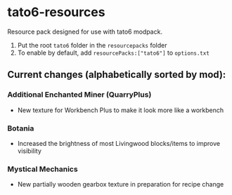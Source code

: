 # tato6-resources
Resource pack designed for use with tato6 modpack.

1. Put the root `tato6` folder in the `resourcepacks` folder
2. To enable by default, add `resourcePacks:["tato6"]` to `options.txt`

## Current changes (alphabetically sorted by mod):

### Additional Enchanted Miner (QuarryPlus)
- New texture for Workbench Plus to make it look more like a workbench

### Botania
- Increased the brightness of most Livingwood blocks/items to improve visibility

### Mystical Mechanics
- New partially wooden gearbox texture in preparation for recipe change
